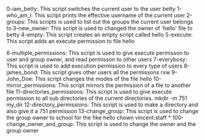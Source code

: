 0-iam_betty: This script switches the current user to the user betty
1-who_am_i: This script prints the effective username of the current user
2-groups: This scripts is used to list out the groups the current user belongs to
3-new_owner: This script is used to changed the owner of 'hello' file to betty
4-empty: This script creates an empty script called hello
5-execute: This script adds an execute permission to file hello

6-multiple_permissions: This script is used to give execute permisson to user and group owner, and read permisson to other users
7-everybosy: This script is used to add execution permission to every type of users
8-james_bond: This script gives other users all the permissons rxw
9-John_Doe: This script changes the modes of the file hello
10-mirror_permissions: This script mirrors the permission of a file to another file
11-directories_permissions: This script is used to give execute permission to all sub directories of the current directories.
mkdir -m 751 my_dir
12-directory_permissions: This script is used to make a directory and also give it a 751 permission
13-change_group: This script is used to change the group owner to school for the fike hello
chown vincent:staff *
100-change_owner_and_group: This script is used to change the owner and the group owner
